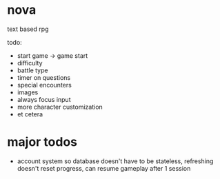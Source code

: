 # nova

text based rpg

todo:

- start game -> game start
- difficulty
- battle type
- timer on questions
- special encounters
- images
- always focus input
- more character customization
- et cetera

# major todos

- account system so database doesn't have to be stateless, refreshing doesn't reset progress, can resume gameplay after 1 session
